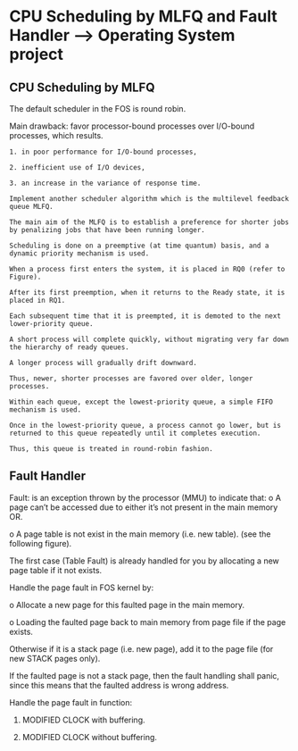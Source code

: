 # CPU Scheduling by MLFQ and Fault Handler --> Operating System project


## CPU Scheduling by MLFQ
 The default scheduler in the FOS is round robin.
 
 Main drawback: favor processor-bound processes over I/O-bound processes, which results.
    
    1. in poor performance for I/O-bound processes,  
    
    2. inefficient use of I/O devices,  
    
    3. an increase in the variance of response time.
    
    Implement another scheduler algorithm which is the multilevel feedback queue MLFQ.  
    
    The main aim of the MLFQ is to establish a preference for shorter jobs by penalizing jobs that have been running longer.
    
    Scheduling is done on a preemptive (at time quantum) basis, and a dynamic priority mechanism is used.
    
    When a process first enters the system, it is placed in RQ0 (refer to Figure).
    
    After its first preemption, when it returns to the Ready state, it is placed in RQ1.
    
    Each subsequent time that it is preempted, it is demoted to the next lower-priority queue.
    
    A short process will complete quickly, without migrating very far down the hierarchy of ready queues.
    
    A longer process will gradually drift downward.
    
    Thus, newer, shorter processes are favored over older, longer processes.
    
    Within each queue, except the lowest-priority queue, a simple FIFO mechanism is used.
    
    Once in the lowest-priority queue, a process cannot go lower, but is returned to this queue repeatedly until it completes execution.
    
    Thus, this queue is treated in round-robin fashion.
    
   
   
## Fault Handler
   
Fault: is an exception thrown by the processor (MMU) to indicate that: 
  o A page can’t be accessed due to either it’s not present in the main memory OR.
  
  o A page table is not exist in the main memory (i.e. new table). (see the following figure).  
 

The first case (Table Fault) is already handled for you by allocating a new page table if it not exists.

Handle the page fault in FOS kernel by: 

 o Allocate a new page for this faulted page in the main memory.
 
 o Loading the faulted page back to main memory from page file if the page exists. 
 
   Otherwise if it is a stack page (i.e. new page), add it to the page file (for new STACK pages only). 
  
   If the faulted page is not a stack page, then the fault handling shall panic, since this means that the faulted address is wrong address. 
 
Handle the page fault in function:

 1. MODIFIED CLOCK with buffering.
   
 2. MODIFIED CLOCK without buffering. 
